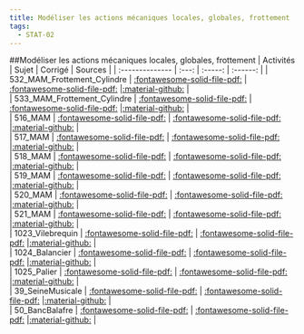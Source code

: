```yaml
---
title: Modéliser les actions mécaniques locales, globales, frottement 
tags:
  - STAT-02
---
```

[comment]: <> (Généré automatiquement par make_all_activites.py, creation_fichiers_activites)

##Modéliser les actions mécaniques locales, globales, frottement 
| Activités | Sujet | Corrigé | Sources  | 
| :-------------- | :---: | :-----: | :------: | 
| 532_MAM_Frottement_Cylindre | [:fontawesome-solid-file-pdf:](https://xpessoles-cpge.fr/pdf/STAT-02_532_MAM_Frottement_Cylindre_Sujet.pdf) | [:fontawesome-solid-file-pdf:](https://xpessoles-cpge.fr/pdf/STAT-02_532_MAM_Frottement_Cylindre_Sujet.pdf) |[:material-github:](https://github.com/xpessoles/PSI_ExercicesCompetences/tree/main/532_MAM_Frottement_Cylindre) |  
| 533_MAM_Frottement_Cylindre | [:fontawesome-solid-file-pdf:](https://xpessoles-cpge.fr/pdf/STAT-02_533_MAM_Frottement_Cylindre_Sujet.pdf) | [:fontawesome-solid-file-pdf:](https://xpessoles-cpge.fr/pdf/STAT-02_533_MAM_Frottement_Cylindre_Sujet.pdf) |[:material-github:](https://github.com/xpessoles/PSI_ExercicesCompetences/tree/main/533_MAM_Frottement_Cylindre) |  
| 516_MAM | [:fontawesome-solid-file-pdf:](https://xpessoles-cpge.fr/pdf/STAT-02_516_MAM_Sujet.pdf) | [:fontawesome-solid-file-pdf:](https://xpessoles-cpge.fr/pdf/STAT-02_516_MAM_Sujet.pdf) |[:material-github:](https://github.com/xpessoles/PSI_ExercicesCompetences/tree/main/MAM) |  
| 517_MAM | [:fontawesome-solid-file-pdf:](https://xpessoles-cpge.fr/pdf/STAT-02_517_MAM_Sujet.pdf) | [:fontawesome-solid-file-pdf:](https://xpessoles-cpge.fr/pdf/STAT-02_517_MAM_Sujet.pdf) |[:material-github:](https://github.com/xpessoles/PSI_ExercicesCompetences/tree/main/MAM) |  
| 518_MAM | [:fontawesome-solid-file-pdf:](https://xpessoles-cpge.fr/pdf/STAT-02_518_MAM_Sujet.pdf) | [:fontawesome-solid-file-pdf:](https://xpessoles-cpge.fr/pdf/STAT-02_518_MAM_Sujet.pdf) |[:material-github:](https://github.com/xpessoles/PSI_ExercicesCompetences/tree/main/MAM) |  
| 519_MAM | [:fontawesome-solid-file-pdf:](https://xpessoles-cpge.fr/pdf/STAT-02_519_MAM_Sujet.pdf) | [:fontawesome-solid-file-pdf:](https://xpessoles-cpge.fr/pdf/STAT-02_519_MAM_Sujet.pdf) |[:material-github:](https://github.com/xpessoles/PSI_ExercicesCompetences/tree/main/MAM) |  
| 520_MAM | [:fontawesome-solid-file-pdf:](https://xpessoles-cpge.fr/pdf/STAT-02_520_MAM_Sujet.pdf) | [:fontawesome-solid-file-pdf:](https://xpessoles-cpge.fr/pdf/STAT-02_520_MAM_Sujet.pdf) |[:material-github:](https://github.com/xpessoles/PSI_ExercicesCompetences/tree/main/MAM) |  
| 521_MAM | [:fontawesome-solid-file-pdf:](https://xpessoles-cpge.fr/pdf/STAT-02_521_MAM_Sujet.pdf) | [:fontawesome-solid-file-pdf:](https://xpessoles-cpge.fr/pdf/STAT-02_521_MAM_Sujet.pdf) |[:material-github:](https://github.com/xpessoles/PSI_ExercicesCompetences/tree/main/MAM) |  
| 1023_Vilebrequin | [:fontawesome-solid-file-pdf:](https://xpessoles-cpge.fr/pdf/STAT-02_1023_Vilebrequin_Sujet.pdf) | [:fontawesome-solid-file-pdf:](https://xpessoles-cpge.fr/pdf/STAT-02_1023_Vilebrequin_Sujet.pdf) |[:material-github:](https://github.com/xpessoles/PSI_ExercicesCompetences/tree/main/Vilebrequin) |  
| 1024_Balancier | [:fontawesome-solid-file-pdf:](https://xpessoles-cpge.fr/pdf/STAT-02_1024_Balancier_Sujet.pdf) | [:fontawesome-solid-file-pdf:](https://xpessoles-cpge.fr/pdf/STAT-02_1024_Balancier_Sujet.pdf) |[:material-github:](https://github.com/xpessoles/PSI_ExercicesCompetences/tree/main/Balancier) |  
| 1025_Palier | [:fontawesome-solid-file-pdf:](https://xpessoles-cpge.fr/pdf/STAT-02_1025_Palier_Sujet.pdf) | [:fontawesome-solid-file-pdf:](https://xpessoles-cpge.fr/pdf/STAT-02_1025_Palier_Sujet.pdf) |[:material-github:](https://github.com/xpessoles/PSI_ExercicesCompetences/tree/main/Palier) |  
| 39_SeineMusicale | [:fontawesome-solid-file-pdf:](https://xpessoles-cpge.fr/pdf/STAT-02_39_SeineMusicale_Sujet.pdf) | [:fontawesome-solid-file-pdf:](https://xpessoles-cpge.fr/pdf/STAT-02_39_SeineMusicale_Sujet.pdf) |[:material-github:](https://github.com/xpessoles/PSI_ExercicesCompetences/tree/main/ineMusicale) |  
| 50_BancBalafre | [:fontawesome-solid-file-pdf:](https://xpessoles-cpge.fr/pdf/STAT-02_50_BancBalafre_Sujet.pdf) | [:fontawesome-solid-file-pdf:](https://xpessoles-cpge.fr/pdf/STAT-02_50_BancBalafre_Sujet.pdf) |[:material-github:](https://github.com/xpessoles/PSI_ExercicesCompetences/tree/main/ncBalafre) |  

